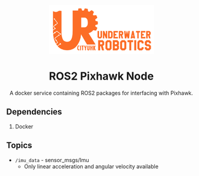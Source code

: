 <div align=center>
<img src="assets/UR_Git_Logo_banner.png", height=130>
<h1>ROS2 Pixhawk Node</h1>
A docker service containing ROS2 packages for interfacing with Pixhawk.
</div>

## Dependencies
1. Docker

## Topics
- `/imu_data` - sensor_msgs/Imu
    - Only linear acceleration and angular velocity available